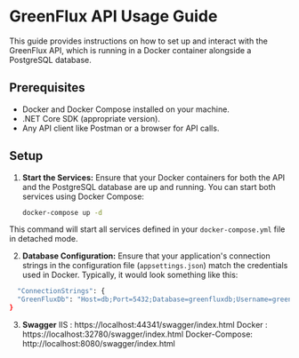 # GreenFlux API Usage Guide

This guide provides instructions on how to set up and interact with the GreenFlux API, which is running in a Docker container alongside a PostgreSQL database.

## Prerequisites

- Docker and Docker Compose installed on your machine.
- .NET Core SDK (appropriate version).
- Any API client like Postman or a browser for API calls.

## Setup

1. **Start the Services:**
   Ensure that your Docker containers for both the API and the PostgreSQL database are up and running. You can start both services using Docker Compose:

   ```bash
   docker-compose up -d
	 ```

This command will start all services defined in your `docker-compose.yml` file in detached mode.

2.  **Database Configuration:** Ensure that your application's connection strings in the configuration file (`appsettings.json`) match the credentials used in Docker. Typically, it would look something like this:

  ```bash
    "ConnectionStrings": {
    "GreenFluxDb": "Host=db;Port=5432;Database=greenfluxdb;Username=greenfluxuser;Password=greenflux123;SslMode=Disable;"
  }
  ```
  
3. **Swagger**
IIS : 
https://localhost:44341/swagger/index.html
Docker : 
https://localhost:32780/swagger/index.html
Docker-Compose: 
http://localhost:8080/swagger/index.html